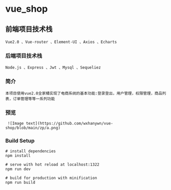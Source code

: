 # vue_shop

## 前端项目技术栈
```
Vue2.0 、Vue-router 、Element-UI 、Axios 、Echarts
```

### 后端项目技术栈
```
Node.js 、Express 、Jwt 、Mysql 、Sequeliez
```

### 简介
```
本项目使用vue2.0全家桶实现了电商系统的基本功能:登录登出，用户管理，权限管理，商品列表，订单管理等等一系列功能

```
### 预览
```
 ![Image text](https://github.com/wxhanywn/vue-shop/blob/main/zp/a.png) 
```

### Build Setup
```
# install dependencies
npm install

# serve with hot reload at localhost:1322
npm run dev

# build for production with minification
npm run build
```
